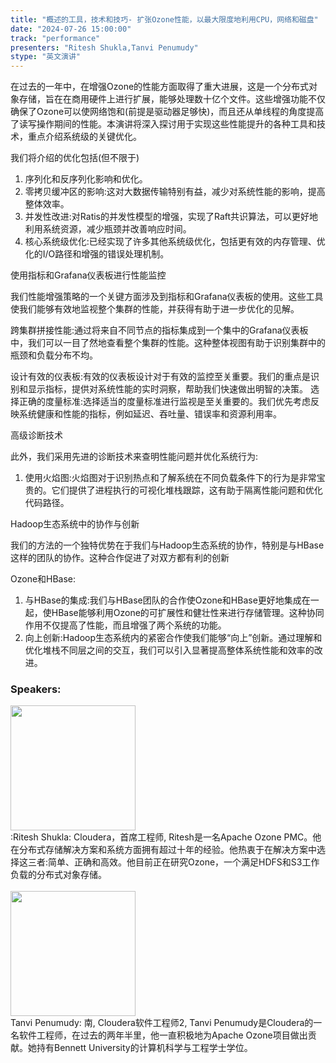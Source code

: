 ```yaml
---
title: "概述的工具，技术和技巧- 扩张Ozone性能，以最大限度地利用CPU，网络和磁盘"
date: "2024-07-26 15:00:00" 
track: "performance"
presenters: "Ritesh Shukla,Tanvi Penumudy"
stype: "英文演讲"
---
```

在过去的一年中，在增强Ozone的性能方面取得了重大进展，这是一个分布式对象存储，旨在在商用硬件上进行扩展，能够处理数十亿个文件。这些增强功能不仅确保了Ozone可以使网络饱和(前提是驱动器足够快)，而且还从单线程的角度提高了读写操作期间的性能。本演讲将深入探讨用于实现这些性能提升的各种工具和技术，重点介绍系统级的关键优化。

我们将介绍的优化包括(但不限于)
1. 序列化和反序列化影响和优化。
2. 零拷贝缓冲区的影响:这对大数据传输特别有益，减少对系统性能的影响，提高整体效率。
3. 并发性改进:对Ratis的并发性模型的增强，实现了Raft共识算法，可以更好地利用系统资源，减少瓶颈并改善响应时间。
4. 核心系统级优化:已经实现了许多其他系统级优化，包括更有效的内存管理、优化的I/O路径和增强的错误处理机制。

使用指标和Grafana仪表板进行性能监控

我们性能增强策略的一个关键方面涉及到指标和Grafana仪表板的使用。这些工具使我们能够有效地监视整个集群的性能，并获得有助于进一步优化的见解。

跨集群拼接性能:通过将来自不同节点的指标集成到一个集中的Grafana仪表板中，我们可以一目了然地查看整个集群的性能。这种整体视图有助于识别集群中的瓶颈和负载分布不均。

设计有效的仪表板:有效的仪表板设计对于有效的监控至关重要。我们的重点是识别和显示指标，提供对系统性能的实时洞察，帮助我们快速做出明智的决策。
选择正确的度量标准:选择适当的度量标准进行监视是至关重要的。我们优先考虑反映系统健康和性能的指标，例如延迟、吞吐量、错误率和资源利用率。

高级诊断技术

此外，我们采用先进的诊断技术来查明性能问题并优化系统行为:

1. 使用火焰图:火焰图对于识别热点和了解系统在不同负载条件下的行为是非常宝贵的。它们提供了进程执行的可视化堆栈跟踪，这有助于隔离性能问题和优化代码路径。

Hadoop生态系统中的协作与创新

我们的方法的一个独特优势在于我们与Hadoop生态系统的协作，特别是与HBase这样的团队的协作。这种合作促进了对双方都有利的创新

Ozone和HBase:
1. 与HBase的集成:我们与HBase团队的合作使Ozone和HBase更好地集成在一起，使HBase能够利用Ozone的可扩展性和健壮性来进行存储管理。这种协同作用不仅提高了性能，而且增强了两个系统的功能。
2. 向上创新:Hadoop生态系统内的紧密合作使我们能够“向上”创新。通过理解和优化堆栈不同层之间的交互，我们可以引入显著提高整体系统性能和效率的改进。
 ### Speakers: 
 <img src="https://sessionize.com/image/8296-400o400o1-Njj22QN2B89Sv2EsqnYVby.png" width="200" /><br>:Ritesh Shukla: Cloudera，首席工程师, Ritesh是一名Apache Ozone PMC。他在分布式存储解决方案和系统方面拥有超过十年的经验。他热衷于在解决方案中选择这三者:简单、正确和高效。他目前正在研究Ozone，一个满足HDFS和S3工作负载的分布式对象存储。
 <br><br><img src="https://sessionize.com/image/0080-400o400o1-KnM7q1SWC4LLRJTzCDNQpA.jpg" width="200" /><br>Tanvi Penumudy: 南, Cloudera软件工程师2, Tanvi Penumudy是Cloudera的一名软件工程师，在过去的两年半里，他一直积极地为Apache Ozone项目做出贡献。她持有Bennett University的计算机科学与工程学士学位。
 <br><br>
